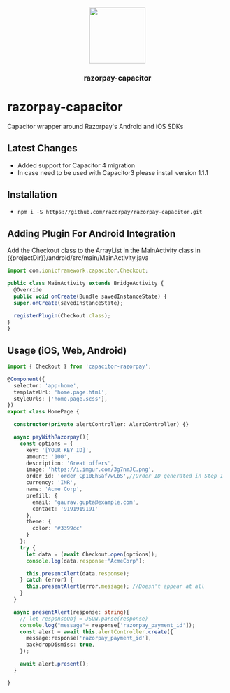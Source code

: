 <p align="center"><br><img src="https://user-images.githubusercontent.com/236501/85893648-1c92e880-b7a8-11ea-926d-95355b8175c7.png" width="128" height="128" /></p>
<h3 align="center">razorpay-capacitor</h3>

# razorpay-capacitor
Capacitor wrapper around Razorpay's Android and iOS SDKs

<!-- 
Capacitor plugin to support [Razorpay Standard Checkout](https://developer.apple.com/sign-in-with-apple/get-started/)
-->

<!-- Badges
<a href="https://npmjs.com/package/@capacitor-community/apple-sign-in">
  <img src="https://img.shields.io/npm/v/@capacitor-community/apple-sign-in.svg">
</a>
<a href="https://npmjs.com/package/@capacitor-community/apple-sign-in">
  <img src="https://img.shields.io/npm/l/@capacitor-community/apple-sign-in.svg">
</a>
 -->

## Latest Changes
- Added support for Capacitor 4 migration
- In case need to be used with Capacitor3 please install version 1.1.1 

## Installation

- `npm i -S https://github.com/razorpay/razorpay-capacitor.git`

## Adding Plugin For Android Integration

Add the Checkout class to the ArrayList in the MainActivity class in {{projectDir}}/android/src/main/MainActivity.java

```ts
import com.ionicframework.capacitor.Checkout;

public class MainActivity extends BridgeActivity {
  @Override
  public void onCreate(Bundle savedInstanceState) {
  super.onCreate(savedInstanceState);

  registerPlugin(Checkout.class);
}
}

```

## Usage (iOS, Web, Android)

```ts
import { Checkout } from 'capacitor-razorpay';

@Component({
  selector: 'app-home',
  templateUrl: 'home.page.html',
  styleUrls: ['home.page.scss'],
})
export class HomePage {

  constructor(private alertController: AlertController) {}

  async payWithRazorpay(){
    const options = {
      key: '[YOUR_KEY_ID]',
      amount: '100',
      description: 'Great offers',
      image: 'https://i.imgur.com/3g7nmJC.png',
      order_id: 'order_Cp10EhSaf7wLbS',//Order ID generated in Step 1
      currency: 'INR',
      name: 'Acme Corp',
      prefill: {
        email: 'gaurav.gupta@example.com',
        contact: '9191919191'
      },
      theme: {
        color: '#3399cc'
      }
    };
    try {
      let data = (await Checkout.open(options));
      console.log(data.response+"AcmeCorp");

      this.presentAlert(data.response);
    } catch (error) {
      this.presentAlert(error.message); //Doesn't appear at all
    }
  }

  async presentAlert(response: string){
    // let responseObj = JSON.parse(response)
    console.log("message"+ response['razorpay_payment_id']);
    const alert = await this.alertController.create({
      message:response['razorpay_payment_id'],
      backdropDismiss: true,
    });

    await alert.present();
  }

}
```

###
